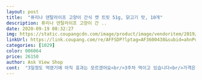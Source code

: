 ```yaml
---
layout: post 
title:  "퓨리나 덴탈라이프 고양이 간식 캣 트릿 51g, 닭고기 맛, 10개" 
description: 퓨리나 덴탈라이프 고양이 간 ..
date: 2020-09-19 08:32:27 
img: https://static.coupangcdn.com/image/product/image/vendoritem/2019/09/03/5168738394/ac1a954f-43a3-44fb-a5db-7db5bd0f1af8.jpg 
linkUrl: https://link.coupang.com/re/AFFSDP?lptag=AF3600438&subid=ahnPublicAsk&pageKey=271643721&itemId=854252687&vendorItemId=5168738394&traceid=V0-113-6a1a4c5d44907286 
categories: [1029] 
color: 006064 
price: 26150 
author: Ask View Shop 
cont:  "3일정도 먹였기에 아직 효과는 모르겠어요<br/>3주차 먹이고 있습니다<br/>가격은 저렴하건 아닌것같아요<br/>가격이 높은거죠<br/>고양이 덴탈 제품은 기본템으로 구비합니다<br/>고양이 양치질 자주 못 시켜<br/>그래도 집사들은 고양이 구강건강을 위해<br/>그래서 구매해 봤습니다<br/>그런데 다음 날 한 알도 안 먹는 거예요 ㅠㅠ<br/>기존 그리니즈 먹였는데<br/>기존에 잘 먹기도 했고 덴탈라이프만 로켓배송되길래 선택^^<br/>냥이가 5kg정도라 30알 정도 주는데요<br/>냥이들은 간식먹었다 생각들어서 좋고<br/>넉넉히 구매해놨으니 한동안 잊어도 되겠어요^^<br/>넷째날도 안 먹어요.<br/>.<br/>ㅠㅠ<br/>다섯째날!!!<br/>다행히 간식처럼 맛있게 먹네요<br/>덴탈을 위해 츄르를 아예 끊었어요!!<br/>덴탈케어로 대신 이용하는데요<br/>덴탈케어제품 기본 구비템으로<br/>먹여야 하는 현실<br/>며칠 더 먹여보고 다시 올께욥!!<br/>묘가탄이랑 그리니즈랑 덴탈라이프 중에 고민하다가<br/>불안하지만 연어맛으로 구매<br/>세일가로 저렴하게 구매했습니다<br/>셋째날도 안 먹어요.<br/>.<br/>ㅠㅠ<br/>아주 잘 먹어요<br/>양이 조금 부족한거 같고<br/>양치도 물론 하지만 너무 양치하기 싫어해서 ㅠㅠ<br/>얘만 먹이면 안되구요 양치도 꼭 해줘야해요!Ok?<br/>어금니 송곳니 순식간에 닦아야해요<br/>우리에게 냥이들이 핥아줬을때 냄새 안 나서 좋고<br/>울집 냥이는 닭고기 맛을 좋아하는데, 슬프게도 주문당시에는 품절ㅠㅠ<br/>의외로 잘 먹네요<br/>이제는 잘 먹어요ㅎㅎㅎ<br/>첫 날 냥아가 4Kg가 넘어서 15알 두번 나눠줬는데 너무 잘 먹더라구요^^<br/>추천합니다... <br/>.<br/><br/>츄르를 주다보니 안 먹는 건가 싶어서.<br/>.<br/><br/>츄르보다 덴탈이 우선이다 싶어서 츄르를 안 줬어요<br/>치석 관리가 필요해져서 구매<br/>치약 대용이라 매일 먹이는거 보면<br/>퓨리나 제품 한번 바꿔봤어요<br/>한 알씩 다시 먹기 시작하더라구요!!!<br/>확실히 먹일 때랑 안 먹일때랑 입냄새며 치석정도가 차이가 나요<br/>" 
---
```

